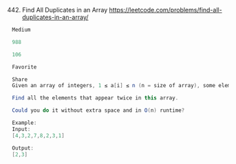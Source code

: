 442. Find All Duplicates in an Array
https://leetcode.com/problems/find-all-duplicates-in-an-array/



```java
Medium

988

106

Favorite

Share
Given an array of integers, 1 ≤ a[i] ≤ n (n = size of array), some elements appear twice and others appear once.

Find all the elements that appear twice in this array.

Could you do it without extra space and in O(n) runtime?

Example:
Input:
[4,3,2,7,8,2,3,1]

Output:
[2,3]
```